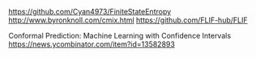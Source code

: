 https://github.com/Cyan4973/FiniteStateEntropy
http://www.byronknoll.com/cmix.html
https://github.com/FLIF-hub/FLIF

Conformal Prediction: Machine Learning with Confidence Intervals
https://news.ycombinator.com/item?id=13582893
